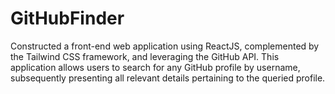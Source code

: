 # GitHubFinder
Constructed a front-end web application using ReactJS, complemented by the Tailwind CSS framework, and leveraging the GitHub API. This application allows users to search for any GitHub profile by username, subsequently presenting all relevant details pertaining to the queried profile.
